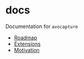 # docs

Documentation for `avocapture`

* [Roadmap](./roadmap.md)
* [Extensions](./extensions.md)
* [Motivation](./motivation.md)
